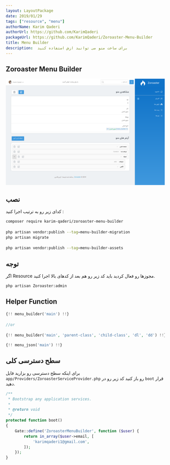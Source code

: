 ```yaml
---
layout: LayoutPackage
date: 2019/01/29
tags: ["resource", "menu"]
authorName: Karim Qaderi 
authorUrl: https://github.com/KarimQaderi
packageUrl: https://github.com/KarimQaderi/Zoroaster-Menu-Builder
title: Menu Builder
description:  برای ساخت منو می توانید ازش استفاده کنید
---
```


## Zoroaster Menu Builder

![Zoroaster Menu Builder](https://raw.githubusercontent.com/KarimQaderi/Zoroaster-Menu-Builder/master/img/img.png)



## نصب 
 
 کدای زیر رو به ترتیب اجرا کنید :

```bash
composer require karim-qaderi/zoroaster-menu-builder

php artisan vendor:publish --tag=menu-builder-migration
php artisan migrate

php artisan vendor:publish --tag=menu-builder-assets
```
## توجه 

اگر Resource مجوزها رو فعال کردید باید کد زیر رو هم بعد از کدهای بالا اجرا کنید.

```bash
php artisan Zoroaster:admin
```


## Helper Function

```php
{!! menu_builder('main') !!}

//or

{!! menu_builder('main', 'parent-class', 'child-class', 'dl', 'dd') !!}
```

```php
{!! menu_json('main') !!}
```



## سطح دسترسی کلی 

برای اینکه سطح دسترسی رو بزارید فایل `app/Providers/ZoroasterServiceProvider.php` رو باز کنید کد زیر رو در `boot` قرار دهید. 

```php
/**
 * Bootstrap any application services.
 *
 * @return void
 */
protected function boot()
{
    Gate::define('ZoroasterMenuBuilder', function ($user) {
        return in_array($user->email, [
            'karimqaderi1@gmail.com',
        ]);
    });
}
```


